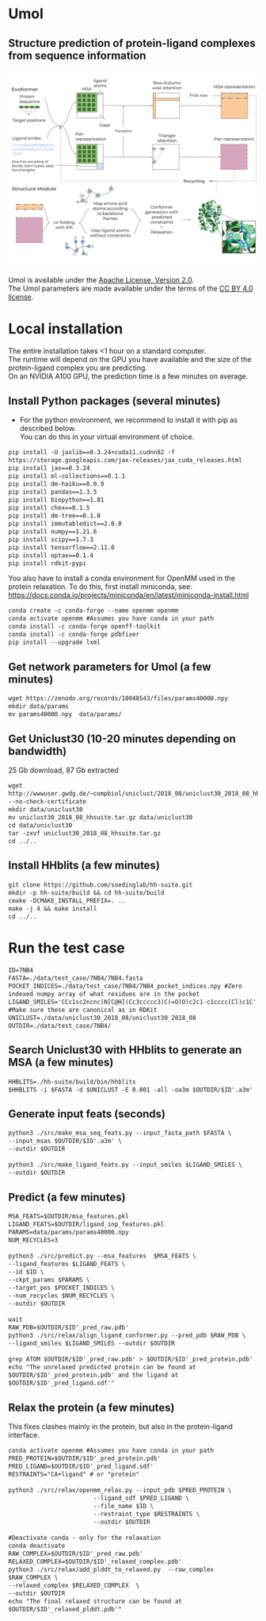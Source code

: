 # Umol
## Structure prediction of protein-ligand complexes from sequence information

<img src="./Network.svg"/>

Umol is available under the [Apache License, Version 2.0](http://www.apache.org/licenses/LICENSE-2.0). \
The Umol parameters are made available under the terms of the [CC BY 4.0 license](https://creativecommons.org/licenses/by/4.0/legalcode).

# Local installation
The entire installation takes <1 hour on a standard computer. \
The runtime will depend on the GPU you have available and the size of the protein-ligand complex you are predicting. \
On an NVIDIA A100 GPU, the prediction time is a few minutes on average.


## Install Python packages (several minutes)
* For the python environment, we recommend to install it with pip as described below. \
You can do this in your virtual environment of choice.

```
pip install -U jaxlib==0.3.24+cuda11.cudnn82 -f https://storage.googleapis.com/jax-releases/jax_cuda_releases.html
pip install jax==0.3.24
pip install ml-collections==0.1.1
pip install dm-haiku==0.0.9
pip install pandas==1.3.5
pip install biopython==1.81
pip install chex==0.1.5
pip install dm-tree==0.1.8
pip install immutabledict==2.0.0
pip install numpy==1.21.6
pip install scipy==1.7.3
pip install tensorflow==2.11.0
pip install optax==0.1.4
pip install rdkit-pypi
```

You also have to install a conda environment for OpenMM used in the protein relaxation.
To do this, first install miniconda, see: https://docs.conda.io/projects/miniconda/en/latest/miniconda-install.html

```
conda create -c conda-forge --name openmm openmm
conda activate openmm #Assumes you have conda in your path
conda install -c conda-forge openff-toolkit
conda install -c conda-forge pdbfixer
pip install --upgrade lxml
```

## Get network parameters for Umol (a few minutes)

```
wget https://zenodo.org/records/10048543/files/params40000.npy
mkdir data/params
mv params40000.npy  data/params/
```


## Get Uniclust30 (10-20 minutes depending on bandwidth)
25 Gb download, 87 Gb extracted
```
wget http://wwwuser.gwdg.de/~compbiol/uniclust/2018_08/uniclust30_2018_08_hhsuite.tar.gz --no-check-certificate
mkdir data/uniclust30
mv uniclust30_2018_08_hhsuite.tar.gz data/uniclust30
cd data/uniclust30
tar -zxvf uniclust30_2018_08_hhsuite.tar.gz
cd ../..
```

## Install HHblits (a few minutes)
```
git clone https://github.com/soedinglab/hh-suite.git
mkdir -p hh-suite/build && cd hh-suite/build
cmake -DCMAKE_INSTALL_PREFIX=. ..
make -j 4 && make install
cd ../..
```

# Run the test case
```
ID=7NB4
FASTA=./data/test_case/7NB4/7NB4.fasta
POCKET_INDICES=./data/test_case/7NB4/7NB4_pocket_indices.npy #Zero indexed numpy array of what residues are in the pocket
LIGAND_SMILES='CCc1sc2ncnc(N[C@H](Cc3ccccc3)C(=O)O)c2c1-c1cccc(Cl)c1C' #Make sure these are canonical as in RDKit
UNICLUST=./data/uniclust30_2018_08/uniclust30_2018_08
OUTDIR=./data/test_case/7NB4/
```
## Search Uniclust30 with HHblits to generate an MSA (a few minutes)
```
HHBLITS=./hh-suite/build/bin/hhblits
$HHBLITS -i $FASTA -d $UNICLUST -E 0.001 -all -oa3m $OUTDIR/$ID'.a3m'
```

## Generate input feats (seconds)
```
python3 ./src/make_msa_seq_feats.py --input_fasta_path $FASTA \
--input_msas $OUTDIR/$ID'.a3m' \
--outdir $OUTDIR

python3 ./src/make_ligand_feats.py --input_smiles $LIGAND_SMILES \
--outdir $OUTDIR
```

## Predict (a few minutes)
```
MSA_FEATS=$OUTDIR/msa_features.pkl
LIGAND_FEATS=$OUTDIR/ligand_inp_features.pkl
PARAMS=data/params/params40000.npy
NUM_RECYCLES=3

python3 ./src/predict.py --msa_features  $MSA_FEATS \
--ligand_features $LIGAND_FEATS \
--id $ID \
--ckpt_params $PARAMS \
--target_pos $POCKET_INDICES \
--num_recycles $NUM_RECYCLES \
--outdir $OUTDIR

wait
RAW_PDB=$OUTDIR/$ID'_pred_raw.pdb'
python3 ./src/relax/align_ligand_conformer.py --pred_pdb $RAW_PDB \
--ligand_smiles $LIGAND_SMILES --outdir $OUTDIR

grep ATOM $OUTDIR/$ID'_pred_raw.pdb' > $OUTDIR/$ID'_pred_protein.pdb'
echo "The unrelaxed predicted protein can be found at $OUTDIR/$ID'_pred_protein.pdb' and the ligand at $OUTDIR/$ID'_pred_ligand.sdf'"
```

## Relax the protein (a few minutes)
This fixes clashes mainly in the protein, but also in the protein-ligand interface.
```
conda activate openmm #Assumes you have conda in your path
PRED_PROTEIN=$OUTDIR/$ID'_pred_protein.pdb'
PRED_LIGAND=$OUTDIR/$ID'_pred_ligand.sdf'
RESTRAINTS="CA+ligand" # or "protein"

python3 ./src/relax/openmm_relax.py --input_pdb $PRED_PROTEIN \
                        --ligand_sdf $PRED_LIGAND \
                        --file_name $ID \
                        --restraint_type $RESTRAINTS \
                        --outdir $OUTDIR

#Deactivate conda - only for the relaxation
conda deactivate
RAW_COMPLEX=$OUTDIR/$ID'_pred_raw.pdb'
RELAXED_COMPLEX=$OUTDIR/$ID'_relaxed_complex.pdb'
python3 ./src/relax/add_plddt_to_relaxed.py  --raw_complex $RAW_COMPLEX \
--relaxed_complex $RELAXED_COMPLEX  \
--outdir $OUTDIR
echo "The final relaxed structure can be found at $OUTDIR/$ID'_relaxed_plddt.pdb'"
```
